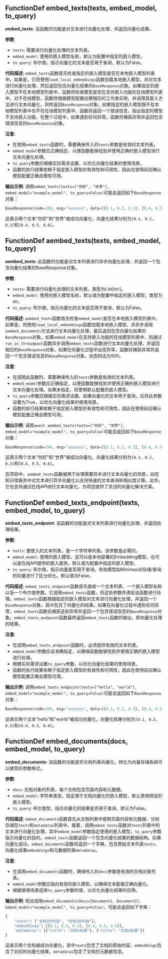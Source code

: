 ## FunctionDef embed_texts(texts, embed_model, to_query)

**embed_texts**: 该函数的功能是对文本进行向量化处理，并返回向量化结果。

**参数**:

- `texts`: 需要进行向量化处理的文本列表。
- `embed_model`: 使用的嵌入模型名称，默认为配置中指定的嵌入模型。
- `to_query`: 布尔值，指示向量化的文本是否用于查询，默认为False。

**代码描述**:
`embed_texts`函数首先检查指定的嵌入模型是否在本地嵌入模型列表中。如果是，它将使用`load_local_embeddings`函数加载本地嵌入模型，并对文本进行向量化处理，然后返回包含向量化结果的`BaseResponse`对象。如果指定的嵌入模型不在本地模型列表中，函数将检查模型是否在支持嵌入功能的在线模型列表中。对于在线模型，函数将根据模型配置创建相应的工作类实例，并调用其嵌入方法进行文本向量化，同样返回`BaseResponse`对象。如果指定的嵌入模型既不在本地模型列表中也不在在线模型列表中，函数将返回一个错误信息，指出指定的模型不支持嵌入功能。在整个过程中，如果遇到任何异常，函数将捕获异常并返回包含错误信息的`BaseResponse`对象。

**注意**:

- 在使用`embed_texts`函数时，需要确保传入的`texts`参数是有效的文本列表。
- `embed_model`参数应正确指定，以便函数能够找到并使用正确的嵌入模型进行文本向量化处理。
- `to_query`参数应根据实际需求设置，以优化向量化结果的使用场景。
- 函数的执行结果依赖于指定嵌入模型的有效性和可用性，因此在使用前应确认模型配置正确且模型可用。

**输出示例**:
调用`embed_texts(texts=["你好", "世界"], embed_model="example_model", to_query=False)`可能会返回如下`BaseResponse`对象：

```python
BaseResponse(code=200, msg="success", data=[[0.1, 0.2, 0.3], [0.4, 0.5, 0.6]])
```

这表示两个文本"你好"和"世界"被成功向量化，向量化结果分别为`[0.1, 0.2, 0.3]`和`[0.4, 0.5, 0.6]`。

## FunctionDef aembed_texts(texts, embed_model, to_query)

**aembed_texts**: 此函数的功能是对文本列表进行异步向量化处理，并返回一个包含向量化结果的BaseResponse对象。

**参数**:

- `texts`: 需要进行向量化处理的文本列表，类型为List[str]。
- `embed_model`: 使用的嵌入模型名称，默认值为配置中指定的嵌入模型，类型为str。
- `to_query`: 布尔值，指示向量化的文本是否用于查询，默认为False。

**代码描述**:
`aembed_texts`函数首先检查`embed_model`是否在本地嵌入模型列表中。如果是，则使用`load_local_embeddings`函数加载本地嵌入模型，并异步调用`aembed_documents`方法进行文本向量化处理，最后返回包含向量化结果的`BaseResponse`对象。如果`embed_model`在支持嵌入功能的在线模型列表中，则通过`run_in_threadpool`函数异步调用`embed_texts`函数进行文本向量化处理，并返回相应的`BaseResponse`对象。如果在向量化过程中出现异常，函数将捕获异常并返回一个包含错误信息的`BaseResponse`对象，状态码设为500。

**注意**:

- 在调用此函数时，需要确保传入的`texts`参数是有效的文本列表。
- `embed_model`参数应正确指定，以便函数能够找到并使用正确的嵌入模型进行文本向量化处理。如果未指定，将使用默认配置的嵌入模型。
- `to_query`参数应根据实际需求设置。如果向量化的文本用于查询，应将此参数设置为True，以优化向量化结果的使用场景。
- 函数的执行结果依赖于指定嵌入模型的有效性和可用性，因此在使用前应确认模型配置正确且模型可用。

**输出示例**:
调用`await aembed_texts(texts=["你好", "世界"], embed_model="example_model", to_query=False)`可能会返回如下`BaseResponse`对象：

```python
BaseResponse(code=200, msg="success", data=[[0.1, 0.2, 0.3], [0.4, 0.5, 0.6]])
```

这表示两个文本"你好"和"世界"被成功向量化，向量化结果分别为`[0.1, 0.2, 0.3]`和`[0.4, 0.5, 0.6]`。

在项目中，`aembed_texts`函数被用于处理需要异步进行文本向量化的场景，如在知识库服务中对文本进行异步向量化以支持快速的文本查询和相似度计算。此外，它也支持通过在线API进行文本向量化，为项目提供了灵活的向量化解决方案。

## FunctionDef embed_texts_endpoint(texts, embed_model, to_query)

**embed_texts_endpoint**: 该函数的功能是对文本列表进行向量化处理，并返回处理结果。

**参数**:

- `texts`: 要嵌入的文本列表，是一个字符串列表。该参数是必需的。
- `embed_model`: 使用的嵌入模型。这可以是本地部署的Embedding模型，也可以是在线API提供的嵌入服务。默认值为配置中指定的嵌入模型。
- `to_query`: 布尔值，指示向量是否用于查询。有些模型如Minimax对存储/查询的向量进行了区分优化。默认值为False。

**代码描述**:
`embed_texts_endpoint`函数首先接收一个文本列表、一个嵌入模型名称以及一个布尔值参数。它调用`embed_texts`函数，将这些参数传递给该函数进行处理。`embed_texts`函数根据指定的嵌入模型对文本进行向量化处理，并返回一个`BaseResponse`对象，其中包含了向量化的结果。如果在向量化过程中遇到任何异常，`embed_texts`函数会捕获这些异常并返回一个包含错误信息的`BaseResponse`对象。`embed_texts_endpoint`函数最终返回`embed_texts`函数的输出，即向量化处理的结果。

**注意**:

- 在调用`embed_texts_endpoint`函数时，必须提供有效的文本列表。
- `embed_model`参数应该准确指定，以确保函数能够找到并使用正确的嵌入模型进行处理。
- 根据实际需求设置`to_query`参数，以优化向量化结果的使用场景。
- 函数的执行结果依赖于指定嵌入模型的有效性和可用性，因此在使用前应确认模型配置正确且模型可用。

**输出示例**:
调用`embed_texts_endpoint(texts=["hello", "world"], embed_model="example_model", to_query=False)`可能会返回如下`BaseResponse`对象：

```python
BaseResponse(code=200, msg="success", data=[[0.1, 0.2, 0.3], [0.4, 0.5, 0.6]])
```

这表示两个文本"hello"和"world"被成功向量化，向量化结果分别为`[0.1, 0.2, 0.3]`和`[0.4, 0.5, 0.6]`。

## FunctionDef embed_documents(docs, embed_model, to_query)

**embed_documents**: 该函数的功能是将文档列表向量化，转化为向量存储系统可以接受的参数格式。

**参数**:

- `docs`: 文档对象的列表，每个文档包含页面内容和元数据。
- `embed_model`: 字符串类型，指定用于文档向量化的嵌入模型，默认使用预设的嵌入模型。
- `to_query`: 布尔类型，指示向量化的结果是否用于查询，默认为False。

**代码描述**:
`embed_documents`函数首先从文档列表中提取页面内容和元数据，分别存储在`texts`和`metadatas`列表中。接着，调用`embed_texts`函数对`texts`列表中的文本进行向量化处理，其中`embed_model`参数指定使用的嵌入模型，`to_query`参数指示向量化的目的。`embed_texts`函数返回一个包含向量化结果的数据结构。如果向量化成功，`embed_documents`函数将返回一个字典，包含原始文本列表`texts`、向量化结果`embeddings`和元数据列表`metadatas`。

**注意**:

- 在调用`embed_documents`函数时，确保传入的`docs`参数是有效的文档对象列表。
- `embed_model`参数应指向有效的嵌入模型，以确保文本能被正确向量化。
- 根据使用场景选择`to_query`参数的值，以优化向量化结果的应用。

**输出示例**:
假设调用`embed_documents(docs=[Document1, Document2], embed_model="example_model", to_query=False)`，可能会返回如下字典：

```python
{
    "texts": ["文档1的内容", "文档2的内容"],
    "embeddings": [[0.1, 0.2, 0.3], [0.4, 0.5, 0.6]],
    "metadatas": [{"title": "文档1标题"}, {"title": "文档2标题"}]
}
```

这表示两个文档被成功向量化，其中`texts`包含了文档的原始内容，`embeddings`包含了对应的向量化结果，`metadatas`包含了文档的元数据信息。
